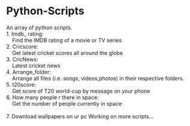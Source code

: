 # Python-Scripts
An array of python scripts. <br />
1.&nbsp;Imdb_ rating: <br />
&nbsp;&nbsp;&nbsp;    Find the IMDB rating of a movie or TV series <br />
2.&nbsp;Cricscore: <br />
&nbsp;&nbsp;&nbsp;    Get latest cricket scores all around the globe <br />
3.&nbsp;CricNews: <br />
&nbsp;&nbsp;&nbsp;    Latest cricket news <br />
4.&nbsp;Arrange_folder: <br />
&nbsp;&nbsp;&nbsp;  Arrange all files (i.e. songs, videos,photos) in their respective folders.<br />
5.&nbsp;t20score: <br />
&nbsp;&nbsp;&nbsp;    Get score of T20 world-cup by message on your phone <br />
6.&nbsp;How many people r there in space: <br />
&nbsp;&nbsp;&nbsp;   Get the number of people currently in space <br />
    <br />
7. Download wallpapers on ur pc
Working on more scripts...

